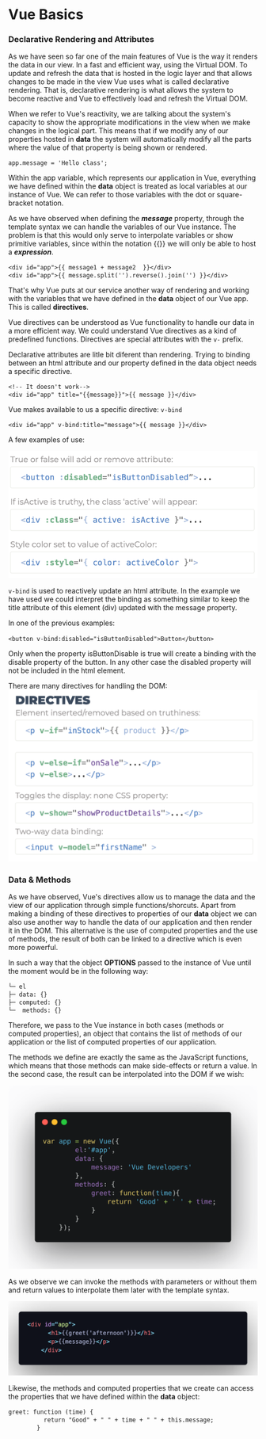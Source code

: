 # Vue Basics

### Declarative Rendering and Attributes

As we have seen so far one of the main features of Vue is the way it renders the data in our view. In a fast and efficient way, using the Virtual DOM.
To update and refresh the data that is hosted in the logic layer and that allows changes to be made in the view Vue uses what is called declarative rendering. That is, declarative rendering is what allows the system to become reactive and Vue to effectively load and refresh the Virtual DOM.

When we refer to Vue's reactivity, we are talking about the system's capacity to show the appropriate modifications in the view when we make changes in the logical part. This means that if we modify any of our properties hosted in **data** the system will automatically modify all the parts where the value of that property is being shown or rendered.

```
app.message = 'Hello class';
```

Within the app variable, which represents our application in Vue, everything we have defined within the **data** object is treated as local variables at our instance of Vue. We can refer to those variables with the dot or square-bracket notation.

As we have observed when defining the **_message_** property, through the template syntax we can handle the variables of our Vue instance. The problem is that this would only serve to interpolate variables or show primitive variables, since within the notation {{}} we will only be able to host a **_expression_**.

```
<div id="app">{{ message1 + message2  }}</div>
<div id="app">{{ message.split('').reverse().join('') }}</div>
```

That's why Vue puts at our service another way of rendering and working with the variables that we have defined in the **data** object of our Vue app. This is called **directives**.

Vue directives can be understood as Vue functionality to handle our data in a more efficient way. We could understand Vue directives as a kind of predefined functions. Directives are special attributes with the `v-` prefix.

Declarative attributes are litle bit diferent than rendering. Trying to binding between an html attribute and our property defined in the data object needs a specific directive.

```
<!-- It doesn't work-->
<div id="app" title="{{message}}">{{ message }}</div>
```

Vue makes available to us a specific directive: `v-bind`

```
<div id="app" v-bind:title="message">{{ message }}</div>
```

A few examples of use:

![dataBinding](../assets/class2/binding.png)

`v-bind` is used to reactively update an html attribute. In the example we have used we could interpret the binding as something similar to keep the title attribute of this element (div) updated with the message property.

In one of the previous examples:

`<button v-bind:disabled="isButtonDisabled">Button</button>`

Only when the property isButtonDisable is true will create a binding with the disable property of the button. In any other case the disabled property will not be included in the html element.

There are many directives for handling the DOM:
![directives](../assets/class2/directives.png)

### Data & Methods

As we have observed, Vue's directives allow us to manage the data and the view of our application through simple functions/shorcuts. Apart from making a binding of these directives to properties of our **data** object we can also use another way to handle the data of our application and then render it in the DOM. This alternative is the use of computed properties and the use of methods, the result of both can be linked to a directive which is even more powerful.

In such a way that the object **OPTIONS** passed to the instance of Vue until the moment would be in the following way:

    └─ el
    ├─ data: {}
    ├─ computed: {}
    └─  methods: {}

Therefore, we pass to the Vue instance in both cases (methods or computed properties), an object that contains the list of methods of our application or the list of computed properties of our application.

The methods we define are exactly the same as the JavaScript functions, which means that those methods can make side-effects or return a value. In the second case, the result can be interpolated into the DOM if we wish:

![vueMethods](../assets/class2/vueMethods.png)

As we observe we can invoke the methods with parameters or without them and return values to interpolate them later with the template syntax.

![interpolationMethods](../assets/class2/interpolationMethods.png)

Likewise, the methods and computed properties that we create can access the properties that we have defined within the **data** object:

```
greet: function (time) {
          return "Good" + " " + time + " " + this.message;
        }
```

